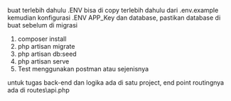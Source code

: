 buat terlebih dahulu .ENV bisa di copy terlebih dahulu dari .env.example
kemudian konfigurasi .ENV APP_Key dan database, pastikan database di buat sebelum di migrasi


1. composer install
2. php artisan migrate
3. php artisan db:seed
4. php artisan serve
5. Test menggunakan postman atau sejenisnya


untuk tugas back-end dan logika ada di satu project, end point routingnya ada di routes\api.php

